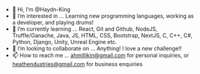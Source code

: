 - 👋 Hi, I’m @Haydn-King
- 👀 I’m interested in ... Learning new programming languages, working as a developer, and playing drums!
- 🌱 I’m currently learning ... React, Git and Github, NodeJS, Truffle/Ganache, Java, JS, HTML, CSS, Bootstrap, NextJS, C, C++, C#, Python, Django, Unity, Unreal Engine etc.
- 💞️ I’m looking to collaborate on ... Anything! I love a new challenge!!
- 📫 How to reach me ... ahmillikin@gmail.com for personal inquiries, or heathendustries@gmail.com for business enquiries

<!---
Haydn-King/Haydn-King is a ✨ special ✨ repository because its `README.md` (this file) appears on your GitHub profile.
You can click the Preview link to take a look at your changes.
--->

